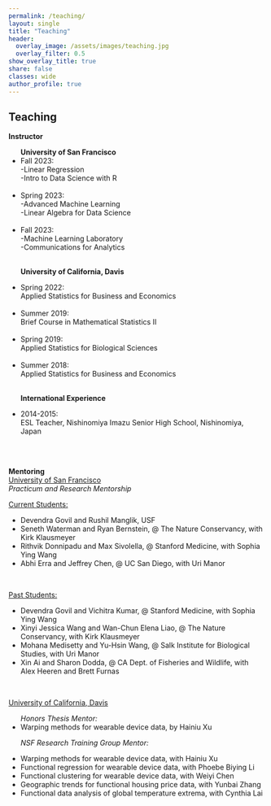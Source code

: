 ```yaml
---
permalink: /teaching/
layout: single
title: "Teaching"
header:
  overlay_image: /assets/images/teaching.jpg
  overlay_filter: 0.5
show_overlay_title: true
share: false
classes: wide
author_profile: true  
---
```



Teaching
---------------
__Instructor__

<ul>
<b>University of San Francisco </b>
<li> Fall 2023: <br/>
-Linear Regression<br/>
-Intro to Data Science with R
</li> <br/>


<li> Spring 2023: <br/>
-Advanced Machine Learning<br/>
-Linear Algebra for Data Science
</li> <br/>

<li> Fall 2023:<br/>
-Machine Learning Laboratory<br/>
-Communications for Analytics
</li> <br/>

<b>University of California, Davis</b>

<li> Spring 2022: <br/>
Applied Statistics for Business and Economics
</li> <br/>

<li> Summer 2019: <br/>
Brief Course in Mathematical Statistics II
</li> <br/>

<li> Spring 2019: <br/>
Applied Statistics for Biological Sciences
</li> <br/>

<li> Summer 2018: <br/>
Applied Statistics for Business and Economics
</li> <br/>

<b>International Experience</b>

<li> 2014-2015: <br/>
ESL Teacher, Nishinomiya Imazu Senior High School, Nishinomiya, Japan
</li> <br/>

</ul> <br/>




__Mentoring__<br/>
<u>University of San Francisco</u> <br/>
<em>Practicum and Research Mentorship</em><br/>


<u>Current Students:</u>
<ul>
<li>  Devendra Govil and Rushil Manglik, USF </li>
<li>  Seneth Waterman and Ryan Bernstein, @ The Nature Conservancy, with Kirk Klausmeyer </li>
<li>  Rithvik Donnipadu and Max Sivolella, @ Stanford Medicine, with Sophia Ying Wang </li>
<li> 
 Abhi Erra and Jeffrey Chen, @ UC San Diego, with Uri Manor </li>
</ul> <br/>

<u>Past Students:</u>
<ul>
<li>  Devendra Govil and Vichitra Kumar, @ Stanford Medicine, with Sophia Ying Wang </li>
<li>  Xinyi Jessica Wang and Wan-Chun Elena Liao, @ The Nature Conservancy, with Kirk Klausmeyer </li>
<li> 
 Mohana Medisetty and Yu-Hsin Wang, @ Salk Institute for Biological Studies, with Uri Manor </li>
<li>  Xin Ai and Sharon Dodda, @ CA Dept. of Fisheries and Wildlife,
with Alex Heeren and Brett Furnas </li>
</ul> <br/>


<u>University of California, Davis</u> <br/>

<ul>
  <em>Honors Thesis Mentor:</em>
<li> Warping methods for wearable device data, by Hainiu Xu</li>

<em>NSF Research Training Group Mentor:</em>
<li>  Warping methods for wearable device data, with Hainiu Xu</li>
<li>  Functional regression for wearable device data, with Phoebe Biying Li</li>
<li>  Functional clustering for wearable device data, with Weiyi Chen</li>
<li>  Geographic trends for functional housing price data, with Yunbai Zhang</li>
<li> Functional data analysis of global temperature extrema, with Cynthia Lai</li>
</ul> <br/>

